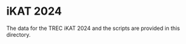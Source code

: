 <h1>iKAT 2024</h1>


The data for the TREC iKAT 2024 and the scripts are provided in this directory.
